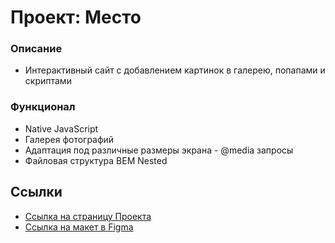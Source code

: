 # Проект: Место
### Описание
- Интерактивный сайт с добавлением картинок в галерею, попапами и скриптами 

### Функционал
- Native JavaScript
- Галерея фотографий
- Адаптация под различные размеры экрана - @media запросы
- Файловая структура BEM Nested

## Ссылки
- [Ссылка на страницу Проекта](https://wellplayed-pro.github.io/mesto//)
- [Ссылка на макет в Figma](https://www.figma.com/file/2cn9N9jSkmxD84oJik7xL7/JavaScript.-Sprint-4?node-id=0%3A1)

